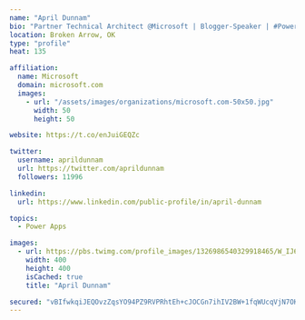 ```yaml
---
name: "April Dunnam"
bio: "Partner Technical Architect @Microsoft | Blogger-Speaker | #PowerApps, #PowerAutomate, #Office365, #SharePoint | #WIT | #Karaoke Queen"
location: Broken Arrow, OK
type: "profile"
heat: 135

affiliation:
  name: Microsoft
  domain: microsoft.com
  images:
    - url: "/assets/images/organizations/microsoft.com-50x50.jpg"
      width: 50
      height: 50

website: https://t.co/enJuiGEQZc

twitter:
  username: aprildunnam
  url: https://twitter.com/aprildunnam
  followers: 11996

linkedin:
  url: https://www.linkedin.com/public-profile/in/april-dunnam

topics:
  - Power Apps

images:
  - url: https://pbs.twimg.com/profile_images/1326986540329918465/W_IJ6Ih2_400x400.jpg
    width: 400
    height: 400
    isCached: true
    title: "April Dunnam"

secured: "vBIfwkqiJEQOvzZqsYO94PZ9RVPRhtEh+cJOCGn7ihIV2BW+1fqWUcqVjN7OK9cU7WIOgpNYby7tMCaFs/rVPo2YxkV0g80sUSbTP5fwabwG5PiSH+3Z8PVnmn9CE2xROeOzS18K8VU+nwLl+XwLBYlI96GlIGblLgCNIm+Sdhl+0NcQmDb7i+P/HS8OIT/aEOV7dX48d8NSlhpuzWYsCaVPEXnvKWG57F6c6zXVquOg0T5msWdQP2u8CNTsR0UnYC2g6mcSA4raalbsHFpf24gYmGl0ia67EA1CsS0JmZ6IRfytQqdbM6elCJyR4yOcK5N9FRCusR1vMCW25R4ctlR1/2vWGpF7dXnT/Jy3A5ZFmdk7l9V5hNC3hdaM+58YBrqhOObNbFAJmNL/8ZaTtVxprxIrAtv0HsIj+XbIFr0=;NR/NBjANDhlXhPROLNYjuA=="
---
```


